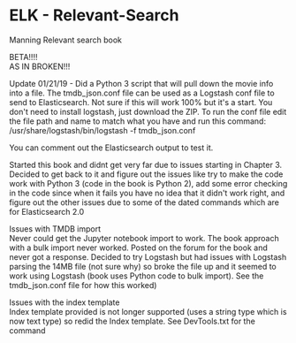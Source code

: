# ELK - Relevant-Search
Manning Relevant search book

BETA!!!!  
AS IN BROKEN!!!  

Update 01/21/19 - Did a Python 3 script that will pull down the movie info into a file. The tmdb_json.conf file can be used as a Logstash conf file to send to Elasticsearch. Not sure if this will work 100% but it's a start. You don't need to install logstash, just download the ZIP. To run the conf file edit the file path and name to match what you have and run this command:
/usr/share/logstash/bin/logstash -f tmdb_json.conf 

You can comment out the Elasticsearch output to test it.

Started this book and didnt get very far due to issues starting in Chapter 3. Decided to get back to it and figure out the issues like try to make the code work with Python 3 (code in the book is Python 2), add some error checking in the code since when it fails you have no idea that it didn't work right, and figure out the other issues due to some of the dated commands which are for Elasticsearch 2.0

Issues with TMDB import  
Never could get the Jupyter notebook import to work. The book approach with a bulk import never worked. Posted on the forum for the book and never got a response. Decided to try Logstash but had issues with Logstash parsing the 14MB file (not sure why) so broke the file up and it seemed to work using Logstash (book uses Python code to bulk import). See the tmdb_json.conf file for how this worked)


Issues with the index template  
Index template provided is not longer supported (uses a string type which is now text type) so redid the Index template. See DevTools.txt for the command
